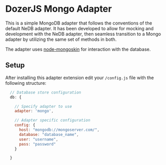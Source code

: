 # DozerJS Mongo Adapter

This is a simple MongoDB adapter that follows the conventions of the default
NeDB adapter. It has been developed to allow for mocking and development with
the NeDB adapter, then seamless transition to a Mongo adapter by utilizing the
same set of methods in both.

The adapter uses [node-mongoskin](https://github.com/kissjs/node-mongoskin) for
interaction with the database.

## Setup

After installing this adapter extension edit your `/config.js` file with the
following structure:

```javascript
  // Database store configuration
  db: {

    // Specify adapter to use
    adapter: 'mongo',

    // Adapter specific configuration
    config: {
      host: "mongodb://mongoserver.com/",
      database: "database_name",
      user: "username",
      pass: "password"
    }

  }
```